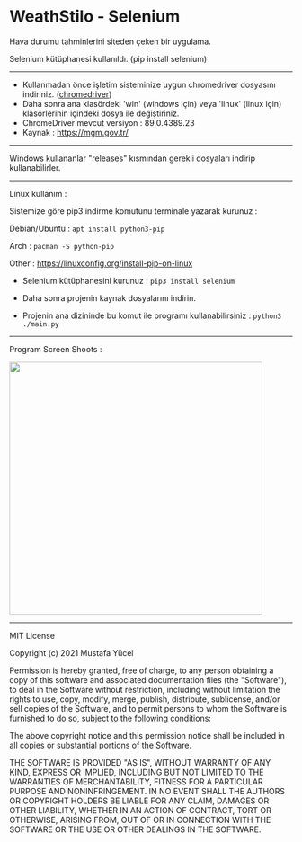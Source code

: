 # WeathStilo - Selenium
Hava durumu tahminlerini siteden çeken bir uygulama.

Selenium kütüphanesi kullanıldı. (pip install selenium)

---

- Kullanmadan önce işletim sisteminize uygun chromedriver dosyasını indiriniz. ([chromedriver](https://chromedriver.chromium.org/downloads))
- Daha sonra ana klasördeki 'win' (windows için) veya 'linux' (linux için) klasörlerinin içindeki dosya ile değiştiriniz.
- ChromeDriver mevcut versiyon : 89.0.4389.23
- Kaynak : https://mgm.gov.tr/

---

Windows kullananlar "releases" kısmından gerekli dosyaları indirip kullanabilirler.

---

Linux kullanım : 

 Sistemize göre pip3 indirme komutunu terminale yazarak kurunuz : 

Debian/Ubuntu : ```apt install python3-pip```

Arch : ```pacman -S python-pip```

Other : https://linuxconfig.org/install-pip-on-linux

- Selenium kütüphanesini kurunuz : ```pip3 install selenium```

- Daha sonra projenin kaynak dosyalarını indirin. 

- Projenin ana dizininde bu komut ile programı kullanabilirsiniz : ```python3 ./main.py```

---

Program Screen Shoots :

<img width="450px" src="https://user-images.githubusercontent.com/49123562/113356072-65388d00-934a-11eb-85c3-2b8f4d51a637.png">

---

MIT License

Copyright (c) 2021 Mustafa Yücel

Permission is hereby granted, free of charge, to any person obtaining a copy
of this software and associated documentation files (the "Software"), to deal
in the Software without restriction, including without limitation the rights
to use, copy, modify, merge, publish, distribute, sublicense, and/or sell
copies of the Software, and to permit persons to whom the Software is
furnished to do so, subject to the following conditions:

The above copyright notice and this permission notice shall be included in all
copies or substantial portions of the Software.

THE SOFTWARE IS PROVIDED "AS IS", WITHOUT WARRANTY OF ANY KIND, EXPRESS OR
IMPLIED, INCLUDING BUT NOT LIMITED TO THE WARRANTIES OF MERCHANTABILITY,
FITNESS FOR A PARTICULAR PURPOSE AND NONINFRINGEMENT. IN NO EVENT SHALL THE
AUTHORS OR COPYRIGHT HOLDERS BE LIABLE FOR ANY CLAIM, DAMAGES OR OTHER
LIABILITY, WHETHER IN AN ACTION OF CONTRACT, TORT OR OTHERWISE, ARISING FROM,
OUT OF OR IN CONNECTION WITH THE SOFTWARE OR THE USE OR OTHER DEALINGS IN THE
SOFTWARE.

